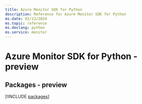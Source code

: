```yaml
---
title: Azure Monitor SDK for Python
description: Reference for Azure Monitor SDK for Python
ms.date: 02/13/2024
ms.topic: reference
ms.devlang: python
ms.service: monitor
---
```

# Azure Monitor SDK for Python - preview
## Packages - preview
[!INCLUDE [packages](monitor-index.md)]